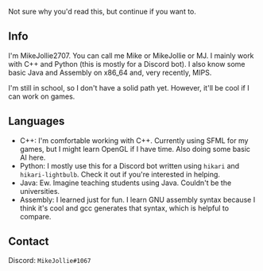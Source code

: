 Not sure why you'd read this, but continue if you want to.

## Info

I'm MikeJollie2707. You can call me Mike or MikeJollie or MJ. I mainly work with C++ and Python (this is mostly for a Discord bot). I also know some basic Java and Assembly on x86_64 and, very recently, MIPS.

I'm still in school, so I don't have a solid path yet. However, it'll be cool if I can work on games.

## Languages

- C++: I'm comfortable working with C++. Currently using SFML for my games, but I might learn OpenGL if I have time. Also doing some basic AI here.
- Python: I mostly use this for a Discord bot written using `hikari` and `hikari-lightbulb`. Check it out if you're interested in helping.
- Java: Ew. Imagine teaching students using Java. Couldn't be the universities.
- Assembly: I learned just for fun. I learn GNU assembly syntax because I think it's cool and gcc generates that syntax, which is helpful to compare. 

## Contact

Discord: `MikeJollie#1067`

<!---
MikeJollie2707/MikeJollie2707 is a ✨ special ✨ repository because its `README.md` (this file) appears on your GitHub profile.
You can click the Preview link to take a look at your changes.
--->
